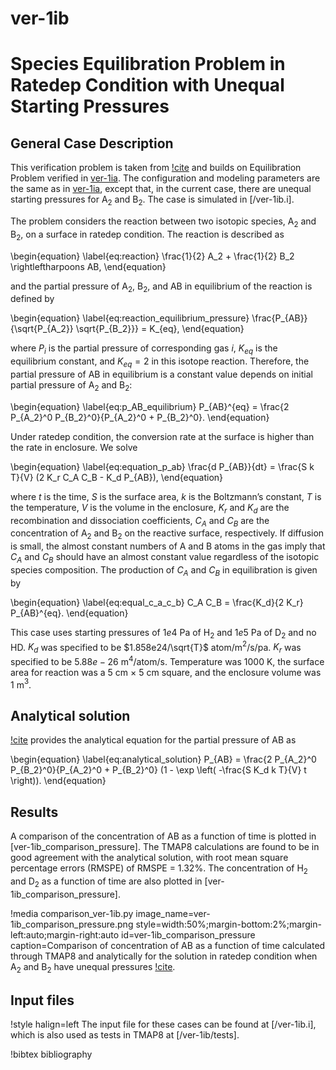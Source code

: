 # ver-1ib

# Species Equilibration Problem in Ratedep Condition with Unequal Starting Pressures

## General Case Description

This verification problem is taken from [!cite](ambrosek2008verification) and builds on Equilibration Problem verified in [ver-1ia](ver-1ia.md). The configuration and modeling parameters are the same as in [ver-1ia](ver-1ia.md), except that, in the current case, there are unequal starting pressures for A$_2$ and B$_2$. The case is simulated in [/ver-1ib.i].

The problem considers the reaction between two isotopic species, A$_2$ and B$_2$, on a surface in ratedep condition. The reaction is described as

\begin{equation}
\label{eq:reaction}
\frac{1}{2} A_2 + \frac{1}{2} B_2 \rightleftharpoons AB,
\end{equation}

and the partial pressure of A$_2$, B$_2$, and AB in equilibrium of the reaction is defined by

\begin{equation}
\label{eq:reaction_equilibrium_pressure}
\frac{P_{AB}}{\sqrt{P_{A_2}} \sqrt{P_{B_2}}} = K_{eq},
\end{equation}

where $P_i$ is the partial pressure of corresponding gas $i$, $K_{eq}$ is the equilibrium constant, and $K_{eq} = 2$ in this isotope reaction. Therefore, the partial pressure of AB in equilibrium is a constant value depends on initial partial pressure of A$_2$ and B$_2$:

\begin{equation}
\label{eq:p_AB_equilibrium}
P_{AB}^{eq} = \frac{2 P_{A_2}^0 P_{B_2}^0}{P_{A_2}^0 + P_{B_2}^0}.
\end{equation}

Under ratedep condition, the conversion rate at the surface is higher than the rate in enclosure. We solve

\begin{equation}
\label{eq:equation_p_ab}
\frac{d P_{AB}}{dt} = \frac{S k T}{V} (2 K_r C_A C_B - K_d P_{AB}),
\end{equation}

where $t$ is the time, $S$ is the surface area, $k$ is the Boltzmann’s constant, $T$ is the temperature, $V$ is the volume in the enclosure, $K_r$ and $K_d$ are the recombination and dissociation coefficients, $C_A$ and $C_B$ are the concentration of A$_2$ and B$_2$ on the reactive surface, respectively. If diffusion is small, the almost constant numbers of A and B atoms in the gas imply that $C_A$ and $C_B$ should have an almost constant value regardless of the isotopic species composition. The production of $C_A$ and $C_B$ in equilibration is given by

\begin{equation}
\label{eq:equal_c_a_c_b}
C_A C_B = \frac{K_d}{2 K_r} P_{AB}^{eq}.
\end{equation}

This case uses starting pressures of $1e4$ Pa of H$_2$ and $1e5$ Pa of D$_2$ and no HD. $K_d$ was specified to be $1.858e24/\sqrt{T}$ atom/m$^2$/s/pa. $K_r$ was specified to be $5.88e-26$ m$^4$/atom/s. Temperature was 1000 K, the surface area for reaction was a 5 cm $\times$ 5 cm square, and the enclosure volume was 1 m$^3$.


## Analytical solution

[!cite](ambrosek2008verification) provides the analytical equation for the partial pressure of AB as

\begin{equation}
\label{eq:analytical_solution}
P_{AB}  = \frac{2 P_{A_2}^0 P_{B_2}^0}{P_{A_2}^0 + P_{B_2}^0} (1 - \exp \left( -\frac{S K_d k T}{V} t \right)).
\end{equation}

## Results

A comparison of the concentration of AB as a function of time is plotted in [ver-1ib_comparison_pressure]. The TMAP8 calculations are found to be in good agreement with the analytical solution, with root mean square percentage errors (RMSPE) of RMSPE =  1.32%. The concentration of H$_2$ and D$_2$ as a function of time are also plotted in [ver-1ib_comparison_pressure].

!media comparison_ver-1ib.py
       image_name=ver-1ib_comparison_pressure.png
       style=width:50%;margin-bottom:2%;margin-left:auto;margin-right:auto
       id=ver-1ib_comparison_pressure
       caption=Comparison of concentration of AB as a function of time calculated through TMAP8 and analytically for the solution in ratedep condition when A$_2$ and B$_2$ have unequal pressures [!cite](ambrosek2008verification).

## Input files

!style halign=left
The input file for these cases can be found at [/ver-1ib.i], which is also used as tests in TMAP8 at [/ver-1ib/tests].

!bibtex bibliography
